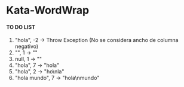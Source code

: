 # Kata-WordWrap

#### TO DO LIST
1. "hola", -2 -> Throw Exception (No se considera ancho de columna negativo)
2. "", 1 -> ""
3. null, 1 -> ""    
4. "hola", 7 -> "hola"
5. "hola", 2 -> "ho\nla"
6. "hola mundo", 7 -> "hola\nmundo"

